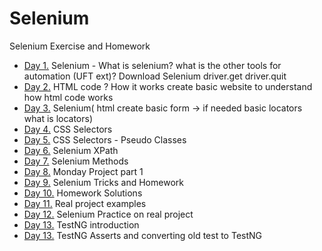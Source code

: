 # Selenium
Selenium Exercise and Homework
* [Day 1.](src/day1) Selenium - What is selenium? what is the other tools for automation (UFT ext)? Download Selenium driver.get driver.quit
* [Day 2.](src/day2/resources) HTML code ? How it works create basic website to understand how html code works
* [Day 3.](src/day3) Selenium( html create basic form -> if needed basic locators what is locators)
* [Day 4.](src/day4) CSS Selectors
* [Day 5.](src/day5) CSS Selectors - Pseudo Classes 
* [Day 6.](src/day6) Selenium XPath
* [Day 7.](src/day7) Selenium Methods
* [Day 8.](src/day8) Monday Project part 1
* [Day 9.](src/day9) Selenium Tricks and Homework
* [Day 10.](src/day10) Homework Solutions
* [Day 11.](src/day11) Real project examples
* [Day 12.](src/day12) Selenium Practice on real project
* [Day 13.](src/day13) TestNG introduction
* [Day 13.](src/day14) TestNG Asserts and converting old test to TestNG



